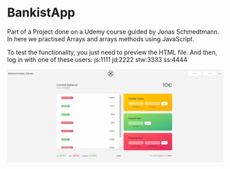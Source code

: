 # BankistApp

Part of a Project done on a Udemy course guided by Jonas Schmedtmann. In here we practised Arrays and arrays methods using JavaScript.

To test the functionality, you just need to preview the HTML file. And then, log in with one of these users:
js:1111
jd:2222
stw:3333
ss:4444

<img src="bankistApp.jpg">
